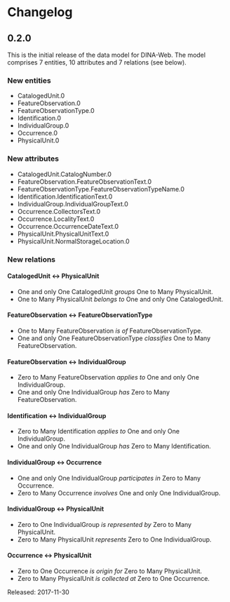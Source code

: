 # Changelog


## 0.2.0 ##

This is the initial release of the data model for DINA-Web.
The model comprises 7 entities, 10 attributes and 7 relations (see below).


### New entities

* CatalogedUnit.0
* FeatureObservation.0
* FeatureObservationType.0
* Identification.0
* IndividualGroup.0
* Occurrence.0
* PhysicalUnit.0


### New attributes

* CatalogedUnit.CatalogNumber.0
* FeatureObservation.FeatureObservationText.0
* FeatureObservationType.FeatureObservationTypeName.0
* Identification.IdentificationText.0
* IndividualGroup.IndividualGroupText.0
* Occurrence.CollectorsText.0
* Occurrence.LocalityText.0
* Occurrence.OccurrenceDateText.0
* PhysicalUnit.PhysicalUnitText.0
* PhysicalUnit.NormalStorageLocation.0


### New relations


#### CatalogedUnit <-> PhysicalUnit

* One and only One CatalogedUnit *groups* One to Many PhysicalUnit.
* One to Many PhysicalUnit *belongs to* One and only One CatalogedUnit.


#### FeatureObservation <-> FeatureObservationType

* One to Many FeatureObservation *is of* FeatureObservationType.
* One and only One FeatureObservationType *classifies* One to Many FeatureObservation.


#### FeatureObservation <-> IndividualGroup

* Zero to Many FeatureObservation *applies to* One and only One IndividualGroup.
* One and only One IndividualGroup *has* Zero to Many FeatureObservation.


#### Identification <-> IndividualGroup

* Zero to Many Identification *applies to* One and only One IndividualGroup.
* One and only One IndividualGroup *has* Zero to Many Identification.


#### IndividualGroup <-> Occurrence

* One and only One IndividualGroup *participates in* Zero to Many Occurrence.
* Zero to Many Occurrence *involves* One and only One IndividualGroup.


#### IndividualGroup <-> PhysicalUnit

* Zero to One IndividualGroup *is represented by* Zero to Many PhysicalUnit.
* Zero to Many PhysicalUnit *represents* Zero to One IndividualGroup.


#### Occurrence <-> PhysicalUnit

* Zero to One Occurrence *is origin for* Zero to Many PhysicalUnit.
* Zero to Many PhysicalUnit *is collected at* Zero to One Occurrence.


Released: 2017-11-30
